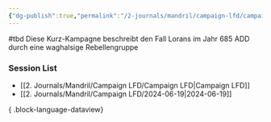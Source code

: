```yaml
---
{"dg-publish":true,"permalink":"/2-journals/mandril/campaign-lfd/campaign-lfd/"}
---
```


#tbd 
Diese Kurz-Kampagne beschreibt den Fall Lorans im Jahr 685 ADD durch eine waghalsige Rebellengruppe

### Session List
- [[2. Journals/Mandril/Campaign LFD/Campaign LFD\|Campaign LFD]]
- [[2. Journals/Mandril/Campaign LFD/2024-06-19\|2024-06-19]]

{ .block-language-dataview}

